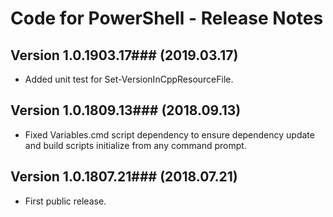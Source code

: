 # Code for PowerShell - Release Notes

## Version 1.0.1903.17### (2019.03.17)
* Added unit test for Set-VersionInCppResourceFile.

## Version 1.0.1809.13### (2018.09.13)
* Fixed Variables.cmd script dependency to ensure dependency update and build scripts initialize from any command prompt.

## Version 1.0.1807.21### (2018.07.21)
* First public release.